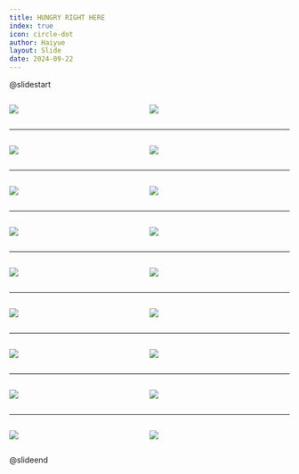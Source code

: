 ```yaml
---
title: HUNGRY RIGHT HERE
index: true
icon: circle-dot
author: Haiyue
layout: Slide
date: 2024-09-22
---
```

 
@slidestart

<div style="display:flex">
<div style="flex:1">

![](https://raw.githubusercontent.com/yclord/reading/refs/heads/master/english/Level-Y/HUNGRY%20RIGHT%20HERE/001.webp)
</div>
<div style="flex:1">

![](https://raw.githubusercontent.com/yclord/reading/refs/heads/master/english/Level-Y/HUNGRY%20RIGHT%20HERE/002.webp)
</div>
</div>

---

<div style="display:flex">
<div style="flex:1">

![](https://raw.githubusercontent.com/yclord/reading/refs/heads/master/english/Level-Y/HUNGRY%20RIGHT%20HERE/003.webp)
</div>
<div style="flex:1">

![](https://raw.githubusercontent.com/yclord/reading/refs/heads/master/english/Level-Y/HUNGRY%20RIGHT%20HERE/004.webp)
</div>
</div>

---

<div style="display:flex">
<div style="flex:1">

![](https://raw.githubusercontent.com/yclord/reading/refs/heads/master/english/Level-Y/HUNGRY%20RIGHT%20HERE/005.webp)
</div>
<div style="flex:1">

![](https://raw.githubusercontent.com/yclord/reading/refs/heads/master/english/Level-Y/HUNGRY%20RIGHT%20HERE/006.webp)
</div>
</div>

---

<div style="display:flex">
<div style="flex:1">

![](https://raw.githubusercontent.com/yclord/reading/refs/heads/master/english/Level-Y/HUNGRY%20RIGHT%20HERE/007.webp)
</div>
<div style="flex:1">

![](https://raw.githubusercontent.com/yclord/reading/refs/heads/master/english/Level-Y/HUNGRY%20RIGHT%20HERE/008.webp)
</div>
</div>

---

<div style="display:flex">
<div style="flex:1">

![](https://raw.githubusercontent.com/yclord/reading/refs/heads/master/english/Level-Y/HUNGRY%20RIGHT%20HERE/009.webp)
</div>
<div style="flex:1">

![](https://raw.githubusercontent.com/yclord/reading/refs/heads/master/english/Level-Y/HUNGRY%20RIGHT%20HERE/010.webp)
</div>
</div>

---

<div style="display:flex">
<div style="flex:1">

![](https://raw.githubusercontent.com/yclord/reading/refs/heads/master/english/Level-Y/HUNGRY%20RIGHT%20HERE/011.webp)
</div>
<div style="flex:1">

![](https://raw.githubusercontent.com/yclord/reading/refs/heads/master/english/Level-Y/HUNGRY%20RIGHT%20HERE/012.webp)
</div>
</div>

---

<div style="display:flex">
<div style="flex:1">

![](https://raw.githubusercontent.com/yclord/reading/refs/heads/master/english/Level-Y/HUNGRY%20RIGHT%20HERE/013.webp)
</div>
<div style="flex:1">

![](https://raw.githubusercontent.com/yclord/reading/refs/heads/master/english/Level-Y/HUNGRY%20RIGHT%20HERE/014.webp)
</div>
</div>

---

<div style="display:flex">
<div style="flex:1">

![](https://raw.githubusercontent.com/yclord/reading/refs/heads/master/english/Level-Y/HUNGRY%20RIGHT%20HERE/015.webp)
</div>
<div style="flex:1">

![](https://raw.githubusercontent.com/yclord/reading/refs/heads/master/english/Level-Y/HUNGRY%20RIGHT%20HERE/016.webp)
</div>
</div>

---

<div style="display:flex">
<div style="flex:1">

![](https://raw.githubusercontent.com/yclord/reading/refs/heads/master/english/Level-Y/HUNGRY%20RIGHT%20HERE/017.webp)
</div>
<div style="flex:1">

![](https://raw.githubusercontent.com/yclord/reading/refs/heads/master/english/Level-Y/HUNGRY%20RIGHT%20HERE/018.webp)
</div>
</div>

@slideend
